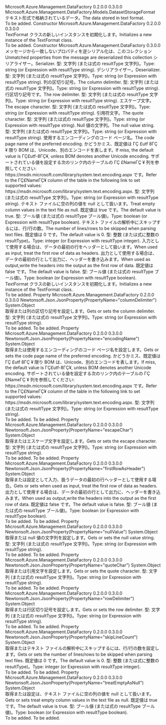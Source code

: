 <Type Name="TextFormat" FullName="Microsoft.Azure.Management.DataFactory.Models.TextFormat">
  <TypeSignature Language="C#" Value="public class TextFormat : Microsoft.Azure.Management.DataFactory.Models.DatasetStorageFormat" />
  <TypeSignature Language="ILAsm" Value=".class public auto ansi beforefieldinit TextFormat extends Microsoft.Azure.Management.DataFactory.Models.DatasetStorageFormat" />
  <TypeSignature Language="DocId" Value="T:Microsoft.Azure.Management.DataFactory.Models.TextFormat" />
  <TypeSignature Language="VB.NET" Value="Public Class TextFormat&#xA;Inherits DatasetStorageFormat" />
  <TypeSignature Language="F#" Value="type TextFormat = class&#xA;    inherit DatasetStorageFormat" />
  <AssemblyInfo>
    <AssemblyName>Microsoft.Azure.Management.DataFactory</AssemblyName>
    <AssemblyVersion>0.2.0.0</AssemblyVersion>
    <AssemblyVersion>0.3.0.0</AssemblyVersion>
  </AssemblyInfo>
  <Base>
    <BaseTypeName>Microsoft.Azure.Management.DataFactory.Models.DatasetStorageFormat</BaseTypeName>
  </Base>
  <Interfaces />
  <Docs>
    <summary>
            <span data-ttu-id="fed99-101">テキスト形式で格納されているデータ。</span><span class="sxs-lookup"><span data-stu-id="fed99-101">The data stored in text format.</span></span>
            </summary>
    <remarks>To be added.</remarks>
  </Docs>
  <Members>
    <Member MemberName=".ctor">
      <MemberSignature Language="C#" Value="public TextFormat ();" />
      <MemberSignature Language="ILAsm" Value=".method public hidebysig specialname rtspecialname instance void .ctor() cil managed" />
      <MemberSignature Language="DocId" Value="M:Microsoft.Azure.Management.DataFactory.Models.TextFormat.#ctor" />
      <MemberSignature Language="VB.NET" Value="Public Sub New ()" />
      <MemberType>Constructor</MemberType>
      <AssemblyInfo>
        <AssemblyName>Microsoft.Azure.Management.DataFactory</AssemblyName>
        <AssemblyVersion>0.2.0.0</AssemblyVersion>
        <AssemblyVersion>0.3.0.0</AssemblyVersion>
      </AssemblyInfo>
      <Parameters />
      <Docs>
        <summary>
            <span data-ttu-id="fed99-102">TextFormat クラスの新しいインスタンスを初期化します。</span><span class="sxs-lookup"><span data-stu-id="fed99-102">Initializes a new instance of the TextFormat class.</span></span>
            </summary>
        <remarks>To be added.</remarks>
      </Docs>
    </Member>
    <Member MemberName=".ctor">
      <MemberSignature Language="C#" Value="public TextFormat (System.Collections.Generic.IDictionary&lt;string,object&gt; additionalProperties = null, object serializer = null, object deserializer = null, object columnDelimiter = null, object rowDelimiter = null, object escapeChar = null, object quoteChar = null, object nullValue = null, object encodingName = null, object treatEmptyAsNull = null, object skipLineCount = null, object firstRowAsHeader = null);" />
      <MemberSignature Language="ILAsm" Value=".method public hidebysig specialname rtspecialname instance void .ctor(class System.Collections.Generic.IDictionary`2&lt;string, object&gt; additionalProperties, object serializer, object deserializer, object columnDelimiter, object rowDelimiter, object escapeChar, object quoteChar, object nullValue, object encodingName, object treatEmptyAsNull, object skipLineCount, object firstRowAsHeader) cil managed" />
      <MemberSignature Language="DocId" Value="M:Microsoft.Azure.Management.DataFactory.Models.TextFormat.#ctor(System.Collections.Generic.IDictionary{System.String,System.Object},System.Object,System.Object,System.Object,System.Object,System.Object,System.Object,System.Object,System.Object,System.Object,System.Object,System.Object)" />
      <MemberSignature Language="VB.NET" Value="Public Sub New (Optional additionalProperties As IDictionary(Of String, Object) = null, Optional serializer As Object = null, Optional deserializer As Object = null, Optional columnDelimiter As Object = null, Optional rowDelimiter As Object = null, Optional escapeChar As Object = null, Optional quoteChar As Object = null, Optional nullValue As Object = null, Optional encodingName As Object = null, Optional treatEmptyAsNull As Object = null, Optional skipLineCount As Object = null, Optional firstRowAsHeader As Object = null)" />
      <MemberSignature Language="F#" Value="new Microsoft.Azure.Management.DataFactory.Models.TextFormat : System.Collections.Generic.IDictionary&lt;string, obj&gt; * obj * obj * obj * obj * obj * obj * obj * obj * obj * obj * obj -&gt; Microsoft.Azure.Management.DataFactory.Models.TextFormat" Usage="new Microsoft.Azure.Management.DataFactory.Models.TextFormat (additionalProperties, serializer, deserializer, columnDelimiter, rowDelimiter, escapeChar, quoteChar, nullValue, encodingName, treatEmptyAsNull, skipLineCount, firstRowAsHeader)" />
      <MemberType>Constructor</MemberType>
      <AssemblyInfo>
        <AssemblyName>Microsoft.Azure.Management.DataFactory</AssemblyName>
        <AssemblyVersion>0.3.0.0</AssemblyVersion>
      </AssemblyInfo>
      <Parameters>
        <Parameter Name="additionalProperties" Type="System.Collections.Generic.IDictionary&lt;System.String,System.Object&gt;" />
        <Parameter Name="serializer" Type="System.Object" />
        <Parameter Name="deserializer" Type="System.Object" />
        <Parameter Name="columnDelimiter" Type="System.Object" />
        <Parameter Name="rowDelimiter" Type="System.Object" />
        <Parameter Name="escapeChar" Type="System.Object" />
        <Parameter Name="quoteChar" Type="System.Object" />
        <Parameter Name="nullValue" Type="System.Object" />
        <Parameter Name="encodingName" Type="System.Object" />
        <Parameter Name="treatEmptyAsNull" Type="System.Object" />
        <Parameter Name="skipLineCount" Type="System.Object" />
        <Parameter Name="firstRowAsHeader" Type="System.Object" />
      </Parameters>
      <Docs>
        <param name="additionalProperties"><span data-ttu-id="fed99-103">メッセージから一致しないプロパティを逆シリアル化は、このコレクション</span><span class="sxs-lookup"><span data-stu-id="fed99-103">Unmatched properties from the message are deserialized this collection</span></span></param>
        <param name="serializer"><span data-ttu-id="fed99-104">シリアライザー。</span><span class="sxs-lookup"><span data-stu-id="fed99-104">Serializer.</span></span> <span data-ttu-id="fed99-105">型: 文字列 (または式の resultType 文字列)。</span><span class="sxs-lookup"><span data-stu-id="fed99-105">Type: string (or Expression with resultType string).</span></span></param>
        <param name="deserializer"><span data-ttu-id="fed99-106">デシリアライザー。</span><span class="sxs-lookup"><span data-stu-id="fed99-106">Deserializer.</span></span> <span data-ttu-id="fed99-107">型: 文字列 (または式の resultType 文字列)。</span><span class="sxs-lookup"><span data-stu-id="fed99-107">Type: string (or Expression with resultType string).</span></span></param>
        <param name="columnDelimiter"><span data-ttu-id="fed99-108">列の区切り記号。</span><span class="sxs-lookup"><span data-stu-id="fed99-108">The column delimiter.</span></span> <span data-ttu-id="fed99-109">型: 文字列 (または式の resultType 文字列)。</span><span class="sxs-lookup"><span data-stu-id="fed99-109">Type: string (or Expression with resultType string).</span></span></param>
        <param name="rowDelimiter"><span data-ttu-id="fed99-110">行区切り記号です。</span><span class="sxs-lookup"><span data-stu-id="fed99-110">The row delimiter.</span></span> <span data-ttu-id="fed99-111">型: 文字列 (または式の resultType 文字列)。</span><span class="sxs-lookup"><span data-stu-id="fed99-111">Type: string (or Expression with resultType string).</span></span></param>
        <param name="escapeChar"><span data-ttu-id="fed99-112">エスケープ文字。</span><span class="sxs-lookup"><span data-stu-id="fed99-112">The escape character.</span></span> <span data-ttu-id="fed99-113">型: 文字列 (または式の resultType 文字列)。</span><span class="sxs-lookup"><span data-stu-id="fed99-113">Type: string (or Expression with resultType string).</span></span></param>
        <param name="quoteChar"><span data-ttu-id="fed99-114">引用符文字。</span><span class="sxs-lookup"><span data-stu-id="fed99-114">The quote character.</span></span> <span data-ttu-id="fed99-115">型: 文字列 (または式の resultType 文字列)。</span><span class="sxs-lookup"><span data-stu-id="fed99-115">Type: string (or Expression with resultType string).</span></span></param>
        <param name="nullValue"><span data-ttu-id="fed99-116">Null 値の文字列。</span><span class="sxs-lookup"><span data-stu-id="fed99-116">The null value string.</span></span> <span data-ttu-id="fed99-117">型: 文字列 (または式の resultType 文字列)。</span><span class="sxs-lookup"><span data-stu-id="fed99-117">Type: string (or Expression with resultType string).</span></span></param>
        <param name="encodingName"><span data-ttu-id="fed99-118">使用するエンコーディングのコード ページ名。</span><span class="sxs-lookup"><span data-stu-id="fed99-118">The code page name of the preferred encoding.</span></span> <span data-ttu-id="fed99-119">かどうかミス、既定値は ΓÇ £utf 8ΓÇ ¥ 限り BOM は、Unicode、別のエンコードを表します。</span><span class="sxs-lookup"><span data-stu-id="fed99-119">If miss, the default value is ΓÇ£utf-8ΓÇ¥, unless BOM denotes another Unicode encoding.</span></span> <span data-ttu-id="fed99-120">サポートされている値を設定する次のリンク内のテーブルの ΓÇ £NameΓÇ ¥ 列を参照してください: https://msdn.microsoft.com/library/system.text.encoding.aspx です。</span><span class="sxs-lookup"><span data-stu-id="fed99-120">Refer to the ΓÇ£NameΓÇ¥ column of the table in the following link to set supported values: https://msdn.microsoft.com/library/system.text.encoding.aspx.</span></span> <span data-ttu-id="fed99-121">型: 文字列 (または式の resultType 文字列)。</span><span class="sxs-lookup"><span data-stu-id="fed99-121">Type: string (or Expression with resultType string).</span></span></param>
        <param name="treatEmptyAsNull"><span data-ttu-id="fed99-122">テキスト ファイルに空の列の値を null として扱います。</span><span class="sxs-lookup"><span data-stu-id="fed99-122">Treat empty column values in the text file as null.</span></span> <span data-ttu-id="fed99-123">既定値は true です。</span><span class="sxs-lookup"><span data-stu-id="fed99-123">The default value is true.</span></span> <span data-ttu-id="fed99-124">型: ブール値 (または式の resultType ブール値)。</span><span class="sxs-lookup"><span data-stu-id="fed99-124">Type: boolean (or Expression with resultType boolean).</span></span></param>
        <param name="skipLineCount"><span data-ttu-id="fed99-125">テキスト ファイルの解析中にスキップするには、行/行の数。</span><span class="sxs-lookup"><span data-stu-id="fed99-125">The number of lines/rows to be skipped when parsing text files.</span></span> <span data-ttu-id="fed99-126">既定値は 0 です。</span><span class="sxs-lookup"><span data-stu-id="fed99-126">The default value is 0.</span></span> <span data-ttu-id="fed99-127">型: 整数 (または式に整数の resultType)。</span><span class="sxs-lookup"><span data-stu-id="fed99-127">Type: integer (or Expression with resultType integer).</span></span></param>
        <param name="firstRowAsHeader"><span data-ttu-id="fed99-128">入力として使用する場合は、データの最初の行をヘッダーとして扱います。</span><span class="sxs-lookup"><span data-stu-id="fed99-128">When used as input, treat the first row of data as headers.</span></span> <span data-ttu-id="fed99-129">出力として使用する場合は、データの最初の行として出力に、ヘッダーを書き込みます。</span><span class="sxs-lookup"><span data-stu-id="fed99-129">When used as output,write the headers into the output as the first row of data.</span></span> <span data-ttu-id="fed99-130">既定値は false です。</span><span class="sxs-lookup"><span data-stu-id="fed99-130">The default value is false.</span></span>
            <span data-ttu-id="fed99-131">型: ブール値 (または式の resultType ブール値)。</span><span class="sxs-lookup"><span data-stu-id="fed99-131">Type: boolean (or Expression with resultType boolean).</span></span></param>
        <summary>
            <span data-ttu-id="fed99-132">TextFormat クラスの新しいインスタンスを初期化します。</span><span class="sxs-lookup"><span data-stu-id="fed99-132">Initializes a new instance of the TextFormat class.</span></span>
            </summary>
        <remarks>To be added.</remarks>
      </Docs>
    </Member>
    <Member MemberName="ColumnDelimiter">
      <MemberSignature Language="C#" Value="public object ColumnDelimiter { get; set; }" />
      <MemberSignature Language="ILAsm" Value=".property instance object ColumnDelimiter" />
      <MemberSignature Language="DocId" Value="P:Microsoft.Azure.Management.DataFactory.Models.TextFormat.ColumnDelimiter" />
      <MemberSignature Language="VB.NET" Value="Public Property ColumnDelimiter As Object" />
      <MemberSignature Language="F#" Value="member this.ColumnDelimiter : obj with get, set" Usage="Microsoft.Azure.Management.DataFactory.Models.TextFormat.ColumnDelimiter" />
      <MemberType>Property</MemberType>
      <AssemblyInfo>
        <AssemblyName>Microsoft.Azure.Management.DataFactory</AssemblyName>
        <AssemblyVersion>0.2.0.0</AssemblyVersion>
        <AssemblyVersion>0.3.0.0</AssemblyVersion>
      </AssemblyInfo>
      <Attributes>
        <Attribute>
          <AttributeName>Newtonsoft.Json.JsonProperty(PropertyName="columnDelimiter")</AttributeName>
        </Attribute>
      </Attributes>
      <ReturnValue>
        <ReturnType>System.Object</ReturnType>
      </ReturnValue>
      <Docs>
        <summary>
            <span data-ttu-id="fed99-133">取得または列の区切り記号を設定します。</span><span class="sxs-lookup"><span data-stu-id="fed99-133">Gets or sets the column delimiter.</span></span> <span data-ttu-id="fed99-134">型: 文字列 (または式の resultType 文字列)。</span><span class="sxs-lookup"><span data-stu-id="fed99-134">Type: string (or Expression with resultType string).</span></span>
            </summary>
        <value>To be added.</value>
        <remarks>To be added.</remarks>
      </Docs>
    </Member>
    <Member MemberName="EncodingName">
      <MemberSignature Language="C#" Value="public object EncodingName { get; set; }" />
      <MemberSignature Language="ILAsm" Value=".property instance object EncodingName" />
      <MemberSignature Language="DocId" Value="P:Microsoft.Azure.Management.DataFactory.Models.TextFormat.EncodingName" />
      <MemberSignature Language="VB.NET" Value="Public Property EncodingName As Object" />
      <MemberSignature Language="F#" Value="member this.EncodingName : obj with get, set" Usage="Microsoft.Azure.Management.DataFactory.Models.TextFormat.EncodingName" />
      <MemberType>Property</MemberType>
      <AssemblyInfo>
        <AssemblyName>Microsoft.Azure.Management.DataFactory</AssemblyName>
        <AssemblyVersion>0.2.0.0</AssemblyVersion>
        <AssemblyVersion>0.3.0.0</AssemblyVersion>
      </AssemblyInfo>
      <Attributes>
        <Attribute>
          <AttributeName>Newtonsoft.Json.JsonProperty(PropertyName="encodingName")</AttributeName>
        </Attribute>
      </Attributes>
      <ReturnValue>
        <ReturnType>System.Object</ReturnType>
      </ReturnValue>
      <Docs>
        <summary>
            <span data-ttu-id="fed99-135">取得または使用するエンコーディングのコード ページ名を設定します。</span><span class="sxs-lookup"><span data-stu-id="fed99-135">Gets or sets the code page name of the preferred encoding.</span></span> <span data-ttu-id="fed99-136">かどうかミス、既定値は ΓÇ £utf 8ΓÇ ¥ 限り BOM は、Unicode、別のエンコードを表します。</span><span class="sxs-lookup"><span data-stu-id="fed99-136">If miss, the default value is ΓÇ£utf-8ΓÇ¥, unless BOM denotes another Unicode encoding.</span></span> <span data-ttu-id="fed99-137">サポートされている値を設定する次のリンク内のテーブルの ΓÇ £NameΓÇ ¥ 列を参照してください: https://msdn.microsoft.com/library/system.text.encoding.aspx です。</span><span class="sxs-lookup"><span data-stu-id="fed99-137">Refer to the ΓÇ£NameΓÇ¥ column of the table in the following link to set supported values: https://msdn.microsoft.com/library/system.text.encoding.aspx.</span></span> <span data-ttu-id="fed99-138">型: 文字列 (または式の resultType 文字列)。</span><span class="sxs-lookup"><span data-stu-id="fed99-138">Type: string (or Expression with resultType string).</span></span>
            </summary>
        <value>To be added.</value>
        <remarks>To be added.</remarks>
      </Docs>
    </Member>
    <Member MemberName="EscapeChar">
      <MemberSignature Language="C#" Value="public object EscapeChar { get; set; }" />
      <MemberSignature Language="ILAsm" Value=".property instance object EscapeChar" />
      <MemberSignature Language="DocId" Value="P:Microsoft.Azure.Management.DataFactory.Models.TextFormat.EscapeChar" />
      <MemberSignature Language="VB.NET" Value="Public Property EscapeChar As Object" />
      <MemberSignature Language="F#" Value="member this.EscapeChar : obj with get, set" Usage="Microsoft.Azure.Management.DataFactory.Models.TextFormat.EscapeChar" />
      <MemberType>Property</MemberType>
      <AssemblyInfo>
        <AssemblyName>Microsoft.Azure.Management.DataFactory</AssemblyName>
        <AssemblyVersion>0.2.0.0</AssemblyVersion>
        <AssemblyVersion>0.3.0.0</AssemblyVersion>
      </AssemblyInfo>
      <Attributes>
        <Attribute>
          <AttributeName>Newtonsoft.Json.JsonProperty(PropertyName="escapeChar")</AttributeName>
        </Attribute>
      </Attributes>
      <ReturnValue>
        <ReturnType>System.Object</ReturnType>
      </ReturnValue>
      <Docs>
        <summary>
            <span data-ttu-id="fed99-139">取得またはエスケープ文字を設定します。</span><span class="sxs-lookup"><span data-stu-id="fed99-139">Gets or sets the escape character.</span></span> <span data-ttu-id="fed99-140">型: 文字列 (または式の resultType 文字列)。</span><span class="sxs-lookup"><span data-stu-id="fed99-140">Type: string (or Expression with resultType string).</span></span>
            </summary>
        <value>To be added.</value>
        <remarks>To be added.</remarks>
      </Docs>
    </Member>
    <Member MemberName="FirstRowAsHeader">
      <MemberSignature Language="C#" Value="public object FirstRowAsHeader { get; set; }" />
      <MemberSignature Language="ILAsm" Value=".property instance object FirstRowAsHeader" />
      <MemberSignature Language="DocId" Value="P:Microsoft.Azure.Management.DataFactory.Models.TextFormat.FirstRowAsHeader" />
      <MemberSignature Language="VB.NET" Value="Public Property FirstRowAsHeader As Object" />
      <MemberSignature Language="F#" Value="member this.FirstRowAsHeader : obj with get, set" Usage="Microsoft.Azure.Management.DataFactory.Models.TextFormat.FirstRowAsHeader" />
      <MemberType>Property</MemberType>
      <AssemblyInfo>
        <AssemblyName>Microsoft.Azure.Management.DataFactory</AssemblyName>
        <AssemblyVersion>0.2.0.0</AssemblyVersion>
        <AssemblyVersion>0.3.0.0</AssemblyVersion>
      </AssemblyInfo>
      <Attributes>
        <Attribute>
          <AttributeName>Newtonsoft.Json.JsonProperty(PropertyName="firstRowAsHeader")</AttributeName>
        </Attribute>
      </Attributes>
      <ReturnValue>
        <ReturnType>System.Object</ReturnType>
      </ReturnValue>
      <Docs>
        <summary>
            <span data-ttu-id="fed99-141">取得または設定として入力、扱うデータの最初の行ヘッダーとして使用する場合。</span><span class="sxs-lookup"><span data-stu-id="fed99-141">Gets or sets when used as input, treat the first row of data as headers.</span></span> <span data-ttu-id="fed99-142">出力として使用する場合は、データの最初の行として出力に、ヘッダーを書き込みます。</span><span class="sxs-lookup"><span data-stu-id="fed99-142">When used as output,write the headers into the output as the first row of data.</span></span> <span data-ttu-id="fed99-143">既定値は false です。</span><span class="sxs-lookup"><span data-stu-id="fed99-143">The default value is false.</span></span> <span data-ttu-id="fed99-144">型: ブール値 (または式の resultType ブール値)。</span><span class="sxs-lookup"><span data-stu-id="fed99-144">Type: boolean (or Expression with resultType boolean).</span></span>
            </summary>
        <value>To be added.</value>
        <remarks>To be added.</remarks>
      </Docs>
    </Member>
    <Member MemberName="NullValue">
      <MemberSignature Language="C#" Value="public object NullValue { get; set; }" />
      <MemberSignature Language="ILAsm" Value=".property instance object NullValue" />
      <MemberSignature Language="DocId" Value="P:Microsoft.Azure.Management.DataFactory.Models.TextFormat.NullValue" />
      <MemberSignature Language="VB.NET" Value="Public Property NullValue As Object" />
      <MemberSignature Language="F#" Value="member this.NullValue : obj with get, set" Usage="Microsoft.Azure.Management.DataFactory.Models.TextFormat.NullValue" />
      <MemberType>Property</MemberType>
      <AssemblyInfo>
        <AssemblyName>Microsoft.Azure.Management.DataFactory</AssemblyName>
        <AssemblyVersion>0.2.0.0</AssemblyVersion>
        <AssemblyVersion>0.3.0.0</AssemblyVersion>
      </AssemblyInfo>
      <Attributes>
        <Attribute>
          <AttributeName>Newtonsoft.Json.JsonProperty(PropertyName="nullValue")</AttributeName>
        </Attribute>
      </Attributes>
      <ReturnValue>
        <ReturnType>System.Object</ReturnType>
      </ReturnValue>
      <Docs>
        <summary>
            <span data-ttu-id="fed99-145">取得または null 値の文字列を設定します。</span><span class="sxs-lookup"><span data-stu-id="fed99-145">Gets or sets the null value string.</span></span> <span data-ttu-id="fed99-146">型: 文字列 (または式の resultType 文字列)。</span><span class="sxs-lookup"><span data-stu-id="fed99-146">Type: string (or Expression with resultType string).</span></span>
            </summary>
        <value>To be added.</value>
        <remarks>To be added.</remarks>
      </Docs>
    </Member>
    <Member MemberName="QuoteChar">
      <MemberSignature Language="C#" Value="public object QuoteChar { get; set; }" />
      <MemberSignature Language="ILAsm" Value=".property instance object QuoteChar" />
      <MemberSignature Language="DocId" Value="P:Microsoft.Azure.Management.DataFactory.Models.TextFormat.QuoteChar" />
      <MemberSignature Language="VB.NET" Value="Public Property QuoteChar As Object" />
      <MemberSignature Language="F#" Value="member this.QuoteChar : obj with get, set" Usage="Microsoft.Azure.Management.DataFactory.Models.TextFormat.QuoteChar" />
      <MemberType>Property</MemberType>
      <AssemblyInfo>
        <AssemblyName>Microsoft.Azure.Management.DataFactory</AssemblyName>
        <AssemblyVersion>0.2.0.0</AssemblyVersion>
        <AssemblyVersion>0.3.0.0</AssemblyVersion>
      </AssemblyInfo>
      <Attributes>
        <Attribute>
          <AttributeName>Newtonsoft.Json.JsonProperty(PropertyName="quoteChar")</AttributeName>
        </Attribute>
      </Attributes>
      <ReturnValue>
        <ReturnType>System.Object</ReturnType>
      </ReturnValue>
      <Docs>
        <summary>
            <span data-ttu-id="fed99-147">取得または引用文字を設定します。</span><span class="sxs-lookup"><span data-stu-id="fed99-147">Gets or sets the quote character.</span></span> <span data-ttu-id="fed99-148">型: 文字列 (または式の resultType 文字列)。</span><span class="sxs-lookup"><span data-stu-id="fed99-148">Type: string (or Expression with resultType string).</span></span>
            </summary>
        <value>To be added.</value>
        <remarks>To be added.</remarks>
      </Docs>
    </Member>
    <Member MemberName="RowDelimiter">
      <MemberSignature Language="C#" Value="public object RowDelimiter { get; set; }" />
      <MemberSignature Language="ILAsm" Value=".property instance object RowDelimiter" />
      <MemberSignature Language="DocId" Value="P:Microsoft.Azure.Management.DataFactory.Models.TextFormat.RowDelimiter" />
      <MemberSignature Language="VB.NET" Value="Public Property RowDelimiter As Object" />
      <MemberSignature Language="F#" Value="member this.RowDelimiter : obj with get, set" Usage="Microsoft.Azure.Management.DataFactory.Models.TextFormat.RowDelimiter" />
      <MemberType>Property</MemberType>
      <AssemblyInfo>
        <AssemblyName>Microsoft.Azure.Management.DataFactory</AssemblyName>
        <AssemblyVersion>0.2.0.0</AssemblyVersion>
        <AssemblyVersion>0.3.0.0</AssemblyVersion>
      </AssemblyInfo>
      <Attributes>
        <Attribute>
          <AttributeName>Newtonsoft.Json.JsonProperty(PropertyName="rowDelimiter")</AttributeName>
        </Attribute>
      </Attributes>
      <ReturnValue>
        <ReturnType>System.Object</ReturnType>
      </ReturnValue>
      <Docs>
        <summary>
            <span data-ttu-id="fed99-149">取得または行区切り記号を設定します。</span><span class="sxs-lookup"><span data-stu-id="fed99-149">Gets or sets the row delimiter.</span></span> <span data-ttu-id="fed99-150">型: 文字列 (または式の resultType 文字列)。</span><span class="sxs-lookup"><span data-stu-id="fed99-150">Type: string (or Expression with resultType string).</span></span>
            </summary>
        <value>To be added.</value>
        <remarks>To be added.</remarks>
      </Docs>
    </Member>
    <Member MemberName="SkipLineCount">
      <MemberSignature Language="C#" Value="public object SkipLineCount { get; set; }" />
      <MemberSignature Language="ILAsm" Value=".property instance object SkipLineCount" />
      <MemberSignature Language="DocId" Value="P:Microsoft.Azure.Management.DataFactory.Models.TextFormat.SkipLineCount" />
      <MemberSignature Language="VB.NET" Value="Public Property SkipLineCount As Object" />
      <MemberSignature Language="F#" Value="member this.SkipLineCount : obj with get, set" Usage="Microsoft.Azure.Management.DataFactory.Models.TextFormat.SkipLineCount" />
      <MemberType>Property</MemberType>
      <AssemblyInfo>
        <AssemblyName>Microsoft.Azure.Management.DataFactory</AssemblyName>
        <AssemblyVersion>0.2.0.0</AssemblyVersion>
        <AssemblyVersion>0.3.0.0</AssemblyVersion>
      </AssemblyInfo>
      <Attributes>
        <Attribute>
          <AttributeName>Newtonsoft.Json.JsonProperty(PropertyName="skipLineCount")</AttributeName>
        </Attribute>
      </Attributes>
      <ReturnValue>
        <ReturnType>System.Object</ReturnType>
      </ReturnValue>
      <Docs>
        <summary>
            <span data-ttu-id="fed99-151">取得またはテキスト ファイルの解析中にスキップするには、行/行の数を設定します。</span><span class="sxs-lookup"><span data-stu-id="fed99-151">Gets or sets the number of lines/rows to be skipped when parsing text files.</span></span> <span data-ttu-id="fed99-152">既定値は 0 です。</span><span class="sxs-lookup"><span data-stu-id="fed99-152">The default value is 0.</span></span> <span data-ttu-id="fed99-153">型: 整数 (または式に整数の resultType)。</span><span class="sxs-lookup"><span data-stu-id="fed99-153">Type: integer (or Expression with resultType integer).</span></span>
            </summary>
        <value>To be added.</value>
        <remarks>To be added.</remarks>
      </Docs>
    </Member>
    <Member MemberName="TreatEmptyAsNull">
      <MemberSignature Language="C#" Value="public object TreatEmptyAsNull { get; set; }" />
      <MemberSignature Language="ILAsm" Value=".property instance object TreatEmptyAsNull" />
      <MemberSignature Language="DocId" Value="P:Microsoft.Azure.Management.DataFactory.Models.TextFormat.TreatEmptyAsNull" />
      <MemberSignature Language="VB.NET" Value="Public Property TreatEmptyAsNull As Object" />
      <MemberSignature Language="F#" Value="member this.TreatEmptyAsNull : obj with get, set" Usage="Microsoft.Azure.Management.DataFactory.Models.TextFormat.TreatEmptyAsNull" />
      <MemberType>Property</MemberType>
      <AssemblyInfo>
        <AssemblyName>Microsoft.Azure.Management.DataFactory</AssemblyName>
        <AssemblyVersion>0.2.0.0</AssemblyVersion>
        <AssemblyVersion>0.3.0.0</AssemblyVersion>
      </AssemblyInfo>
      <Attributes>
        <Attribute>
          <AttributeName>Newtonsoft.Json.JsonProperty(PropertyName="treatEmptyAsNull")</AttributeName>
        </Attribute>
      </Attributes>
      <ReturnValue>
        <ReturnType>System.Object</ReturnType>
      </ReturnValue>
      <Docs>
        <summary>
            <span data-ttu-id="fed99-154">取得または設定は、テキスト ファイルに空の列の値を null として扱います。</span><span class="sxs-lookup"><span data-stu-id="fed99-154">Gets or sets treat empty column values in the text file as null.</span></span>
            <span data-ttu-id="fed99-155">既定値は true です。</span><span class="sxs-lookup"><span data-stu-id="fed99-155">The default value is true.</span></span> <span data-ttu-id="fed99-156">型: ブール値 (または式の resultType ブール値)。</span><span class="sxs-lookup"><span data-stu-id="fed99-156">Type: boolean (or Expression with resultType boolean).</span></span>
            </summary>
        <value>To be added.</value>
        <remarks>To be added.</remarks>
      </Docs>
    </Member>
  </Members>
</Type>